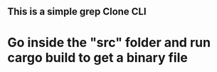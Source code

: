 ## This is a  simple grep Clone CLI
# Go inside the "src" folder and run cargo build to get a binary file